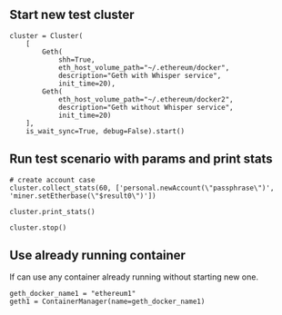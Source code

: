 ## Start new test cluster

```
cluster = Cluster(
    [
        Geth(
            shh=True,
            eth_host_volume_path="~/.ethereum/docker",
            description="Geth with Whisper service",
            init_time=20),
        Geth(
            eth_host_volume_path="~/.ethereum/docker2",
            description="Geth without Whisper service",
            init_time=20)
    ],
    is_wait_sync=True, debug=False).start()
```


## Run test scenario with params and print stats

```
# create account case
cluster.collect_stats(60, ['personal.newAccount(\"passphrase\")', 'miner.setEtherbase(\"$result0\")'])

cluster.print_stats()

cluster.stop()
```

## Use already running container
If can use any container already running without starting new one.

```
geth_docker_name1 = "ethereum1"
geth1 = ContainerManager(name=geth_docker_name1)
```
